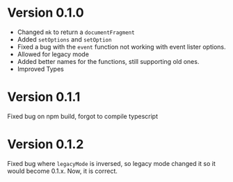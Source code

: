 # Version 0.1.0
- Changed `mk` to return a `documentFragment`
- Added `setOptions` and `setOption`
- Fixed a bug with the `event` function not working with event lister options.
- Allowed for legacy mode
- Added better names for the functions, still supporting old ones.
- Improved Types
# Version 0.1.1
Fixed bug on npm build, forgot to compile typescript
# Version 0.1.2
Fixed bug where `legacyMode` is inversed, so legacy mode changed it so it would become 0.1.x. Now, it is correct.